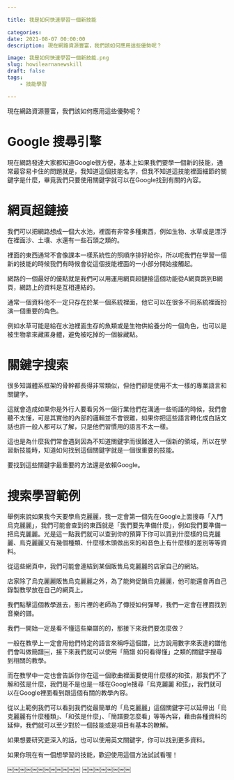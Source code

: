 ```yaml
---

title: 我是如何快速學習一個新技能

categories:
date: 2021-08-07 00:00:00
description: 現在網路資源豐富，我們該如何應用這些優勢呢？

image: 我是如何快速學習一個新技能.png
slug: howilearnanewskill
draft: false
tags:
    - 技能學習

---
```



現在網路資源豐富，我們該如何應用這些優勢呢？

# Google 搜尋引擎
現在網路發達大家都知道Google很方便，基本上如果我們要學一個新的技能，通常最容易卡住的問題就是，我知道這個技能名字，但我不知道這技能裡面細節的關鍵字是什麼，畢竟我們只要使用關鍵字就可以在Google找到有關的內容。

# 網頁超鏈接
我們可以把網路想成一個大水池，裡面有非常多種東西，例如生物、水草或是漂浮在裡面沙、土壤、水還有一些石頭之類的。

裡面的東西通常不會像課本一樣系統性的照順序排好給你，所以呢我們在學習一個新的技能的時候我們有時候會從這個技能裡面的一小部分開始接觸起。

網路的一個最好的優點就是我們可以用運用網頁超鏈接這個功能從A網頁跳到B網頁，網路上的資料是互相連結的。

通常一個資料他不一定只存在於某一個系統裡面，他它可以在很多不同系統裡面扮演一個重要的角色。

例如水草可能是給在水池裡面生存的魚類或是生物供給養分的一個角色，也可以是被生物拿來藏匿身體，避免被吃掉的一個躲藏點。


# 關鍵字搜索
很多知識體系框架的骨幹都長得非常類似，但他們卻是使用不太一樣的專業語言和關鍵字。

這就會造成如果你是外行人要看另外一個行業他們在溝通一些術語的時候，我們會聽不太懂，可是其實他的內部的邏輯並不會很難，如果你把這些語言轉化成白話文話也許一般人都可以了解，只是他們習慣用的語言不太一樣。

這也是為什麼我們常會遇到因為不知道關鍵字而很難進入一個新的領域，所以在學習新技能時，知道如何找到這個關鍵字就是一個很重要的技能。

要找到這些關鍵字最重要的方法還是依賴Google。

# 搜索學習範例
舉例來說如果我今天要學烏克麗麗，我一定會第一個先在Google上面搜尋「入門 烏克麗麗」，我們可能會查到的東西就是「我們要先準備什麼」，例如我們要準備一把烏克麗麗。光是這一點我們就可以查到你的預算下你可以買到什麼樣的烏克麗麗、烏克麗麗又有幾個種類、什麼樣木頭做出來的和音色上有什麼樣的差別等等資料。

從這些網頁中，我們可能會連結到某個販售烏克麗麗的店家自己的網站。

店家除了烏克麗麗販售烏克麗麗之外，為了能夠促銷烏克麗麗，他可能還會再自己錄製教學放在自己的網頁上。

我們點擊這個教學進去，影片裡的老師為了傳授如何彈琴，我們一定會在裡面找到音樂的譜。

我們一開始一定是看不懂這些樂譜的的，那接下來我們要怎麼做？

一般在教學上一定會用他們特定的語言來稱呼這個譜，比方說用數字來表達的譜他們會叫做簡譜￼，接下來我們就可以使用「簡譜 如何看得懂」之類的關鍵字搜尋到相關的教學。

而在教學中一定也會告訴你你在這一個歌曲裡面要使用什麼樣的和弦，那我們不了解和弦是什麼，我們是不是也是一樣在Google搜尋「烏克麗麗 和弦」，我們就可以在Google裡面看到跟這個有關的教學內容。

從以上範例我們可以看到我們從最簡單的「烏克麗麗」這個關鍵字可以延伸出「烏克麗麗有什麼種類」、「和弦是什麼」、「簡譜要怎麼看」等等內容，藉由各種資料的延伸，我們就可以至少對於一個技能或是項目有基本的瞭解。

如果想要研究更深入的話，也可以使用英文關鍵字，你可以找到更多資料。

如果你現在有一個想學習的技能，歡迎使用這個方法試試看喔！

￼￼￼￼￼￼￼￼￼￼￼￼
￼￼￼￼￼￼￼￼